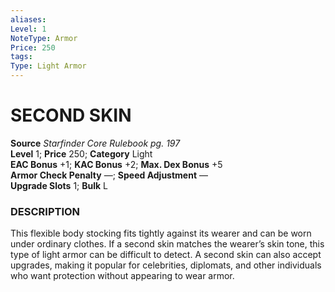 ```yaml
---
aliases: 
Level: 1
NoteType: Armor
Price: 250
tags: 
Type: Light Armor
---
```

# SECOND SKIN

**Source** _Starfinder Core Rulebook pg. 197_  
**Level** 1; **Price** 250; **Category** Light  
**EAC Bonus** +1; **KAC Bonus** +2; **Max. Dex Bonus** +5  
**Armor Check Penalty** —; **Speed Adjustment** —  
**Upgrade Slots** 1; **Bulk** L

### DESCRIPTION

This flexible body stocking fits tightly against its wearer and can be worn under ordinary clothes. If a second skin matches the wearer’s skin tone, this type of light armor can be difficult to detect. A second skin can also accept upgrades, making it popular for celebrities, diplomats, and other individuals who want protection without appearing to wear armor.